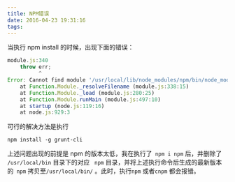 ```yaml
---
title: NPM错误
date: 2016-04-23 19:31:16
tags:
---
```

当执行 npm install 的时候，出现下面的错误：

```js
module.js:340
    throw err;
          ^
Error: Cannot find module '/usr/local/lib/node_modules/npm/bin/node_modules/npm/bin/npm-cli.js'
    at Function.Module._resolveFilename (module.js:338:15)
    at Function.Module._load (module.js:280:25)
    at Function.Module.runMain (module.js:497:10)
    at startup (node.js:119:16)
    at node.js:929:3
```

可行的解决方法是执行

```shell
npm install -g grunt-cli	
```

上述问题出现的前提是 npm 的版本太低，我在执行了` npm i npm` 后，并删除了 `/usr/local/bin` 目录下的对应 ` npm` 目录，并将上述执行命令后生成的最新版本的` npm` 拷贝至`/usr/local/bin/` 。此时，执行`npm` 或者`cnpm` 都会报错。